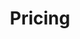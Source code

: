 ---
title: Pricing
menu:
  main:
    identifier: pricing
    weight: 9
    # params:
    #   icon:
    #     vendor: tabler/outline
    #     name: currency-euro
---